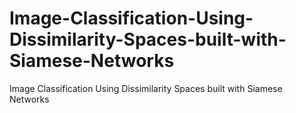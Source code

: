 # Image-Classification-Using-Dissimilarity-Spaces-built-with-Siamese-Networks
Image Classification Using Dissimilarity Spaces built with Siamese Networks
